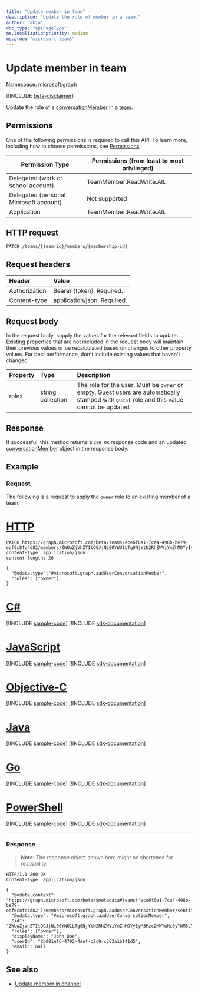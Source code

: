 ```yaml
---
title: "Update member in team"
description: "Update the role of member in a team."
author: "akjo"
doc_type: "apiPageType"
ms.localizationpriority: medium
ms.prod: "microsoft-teams"
---
```


# Update member in team

Namespace: microsoft.graph

[!INCLUDE [beta-disclaimer](../../includes/beta-disclaimer.md)]

Update the role of a [conversationMember](../resources/conversationmember.md) in a [team](../resources/team.md).

## Permissions

One of the following permissions is required to call this API. To learn more, including how to choose permissions, see [Permissions](/graph/permissions-reference).

|Permission Type|Permissions (from least to most privileged)|
|---------|-------------|
|Delegated (work or school account)|TeamMember.ReadWrite.All. |
|Delegated (personal Microsoft account)|Not supported|
|Application|TeamMember.ReadWrite.All. |

## HTTP request
<!-- { "blockType": "ignored"} -->
```http
PATCH /teams/{team-id}/members/{membership-id}
```

## Request headers

| Header       | Value |
|:---------------|:--------|
| Authorization  | Bearer {token}. Required.  |
| Content-type | application/json. Required. |

## Request body

In the request body, supply the values for the relevant fields to update. Existing properties that are not included in the request body will maintain their previous values or be recalculated based on changes to other property values. For best performance, don't include existing values that haven't changed.

| Property   | Type |Description|
|:---------------|:--------|:----------|
|roles|string collection|The role for the user. Must be `owner` or empty. Guest users are automatically stamped with `guest` role and this value cannot be updated. |

## Response

If successful, this method returns a `200 OK` response code and an updated [conversationMember](../resources/conversationmember.md) object in the response body.

## Example

### Request

The following is a request to apply the `owner` role to an existing member of a team.


# [HTTP](#tab/http)
<!-- {
  "blockType": "request",
  "name": "update_member_2"
} -->
```http
PATCH https://graph.microsoft.com/beta/teams/ece6f0a1-7ca4-498b-be79-edf6c8fc4d82/members/ZWUwZjVhZTItOGJjNi00YWU1LTg0NjYtN2RhZWViYmZhMDYyIyM3Mzc2MWYwNi0yYWM5LTQ2OWMtOWYxMC0yNzlhOGNjMjY3Zjk=
content-type: application/json
content-length: 26

{
  "@odata.type":"#microsoft.graph.aadUserConversationMember",
  "roles": ["owner"]
}
```
# [C#](#tab/csharp)
[!INCLUDE [sample-code](../includes/snippets/csharp/update-member-2-csharp-snippets.md)]
[!INCLUDE [sdk-documentation](../includes/snippets/snippets-sdk-documentation-link.md)]

# [JavaScript](#tab/javascript)
[!INCLUDE [sample-code](../includes/snippets/javascript/update-member-2-javascript-snippets.md)]
[!INCLUDE [sdk-documentation](../includes/snippets/snippets-sdk-documentation-link.md)]

# [Objective-C](#tab/objc)
[!INCLUDE [sample-code](../includes/snippets/objc/update-member-2-objc-snippets.md)]
[!INCLUDE [sdk-documentation](../includes/snippets/snippets-sdk-documentation-link.md)]

# [Java](#tab/java)
[!INCLUDE [sample-code](../includes/snippets/java/update-member-2-java-snippets.md)]
[!INCLUDE [sdk-documentation](../includes/snippets/snippets-sdk-documentation-link.md)]

# [Go](#tab/go)
[!INCLUDE [sample-code](../includes/snippets/go/update-member-2-go-snippets.md)]
[!INCLUDE [sdk-documentation](../includes/snippets/snippets-sdk-documentation-link.md)]

# [PowerShell](#tab/powershell)
[!INCLUDE [sample-code](../includes/snippets/powershell/update-member-2-powershell-snippets.md)]
[!INCLUDE [sdk-documentation](../includes/snippets/snippets-sdk-documentation-link.md)]

---


### Response

>**Note:** The response object shown here might be shortened for readability. 
<!-- {
  "blockType": "response",
  "truncated": true,
  "@odata.type": "microsoft.graph.conversationMember"
} -->
```http
HTTP/1.1 200 OK
Content-type: application/json

{
  "@odata.context": "https://graph.microsoft.com/beta/$metadata#teams('ece6f0a1-7ca4-498b-be79-edf6c8fc4d82')/members/microsoft.graph.aadUserConversationMember/$entity",
  "@odata.type": "#microsoft.graph.aadUserConversationMember",
  "id": "ZWUwZjVhZTItOGJjNi00YWU1LTg0NjYtN2RhZWViYmZhMDYyIyM3Mzc2MWYwNi0yYWM5LTQ2OWMtOWYxMC0yNzlhOGNjMjY3Zjk=",
  "roles": ["owner"],
  "displayName": "John Doe",
  "userId": "8b081ef6-4792-4def-b2c9-c363a1bf41d5",
  "email": null
}
```

## See also

- [Update member in channel](channel-update-members.md)

<!-- uuid: 8fcb5dbc-d5aa-4681-8e31-b001d5168d79
2015-10-25 14:57:30 UTC -->
<!--
{
  "type": "#page.annotation",
  "description": "update role of team member",
  "keywords": "",
  "section": "documentation",
  "tocPath": "",
  "suppressions": [
  ]
}
-->
